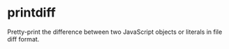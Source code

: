 printdiff
=========

Pretty-print the difference between two JavaScript objects or literals in file diff format.
